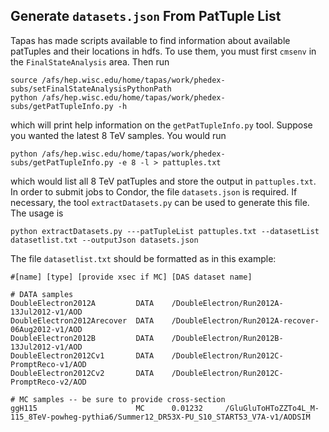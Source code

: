 Generate `datasets.json` From PatTuple List
-------------------------------------------

Tapas has made scripts available to find information about available patTuples and their
locations in hdfs. To use them, you must first `cmsenv` in the `FinalStateAnalysis` area. 
Then run

    source /afs/hep.wisc.edu/home/tapas/work/phedex-subs/setFinalStateAnalysisPythonPath 
    python /afs/hep.wisc.edu/home/tapas/work/phedex-subs/getPatTupleInfo.py -h

which will print help information on the `getPatTupleInfo.py` tool. Suppose you wanted
the latest 8 TeV samples. You would run

    python /afs/hep.wisc.edu/home/tapas/work/phedex-subs/getPatTupleInfo.py -e 8 -l > pattuples.txt

which would list all 8 TeV patTuples and store the output in `pattuples.txt`. In order to
submit jobs to Condor, the file `datasets.json` is required. If necessary, the tool
`extractDatasets.py` can be used to generate this file. The usage is

    python extractDatasets.py ---patTupleList pattuples.txt --datasetList datasetlist.txt --outputJson datasets.json

The file `datasetlist.txt` should be formatted as in this example:

    #[name] [type] [provide xsec if MC] [DAS dataset name]
    
    # DATA samples
    DoubleElectron2012A         DATA    /DoubleElectron/Run2012A-13Jul2012-v1/AOD
    DoubleElectron2012Arecover  DATA    /DoubleElectron/Run2012A-recover-06Aug2012-v1/AOD
    DoubleElectron2012B         DATA    /DoubleElectron/Run2012B-13Jul2012-v1/AOD
    DoubleElectron2012Cv1       DATA    /DoubleElectron/Run2012C-PromptReco-v1/AOD
    DoubleElectron2012Cv2       DATA    /DoubleElectron/Run2012C-PromptReco-v2/AOD
    
    # MC samples -- be sure to provide cross-section
    ggH115                      MC      0.01232     /GluGluToHToZZTo4L_M-115_8TeV-powheg-pythia6/Summer12_DR53X-PU_S10_START53_V7A-v1/AODSIM
